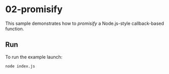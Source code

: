 # 02-promisify

This sample demonstrates how to *promisify* a Node.js-style callback-based function.

## Run

To run the example launch:

```bash
node index.js
```
